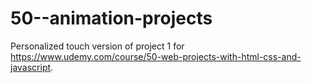 # 50--animation-projects

Personalized touch version of project 1 for https://www.udemy.com/course/50-web-projects-with-html-css-and-javascript.
